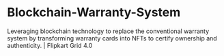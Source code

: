 # Blockchain-Warranty-System
Leveraging blockchain technology to replace the conventional warranty system by transforming warranty cards into NFTs to certify ownership and authenticity. | Flipkart Grid 4.0 
